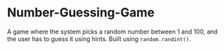 # Number-Guessing-Game
A game where the system picks a random number between 1 and 100, and the user has to guess it using hints. Built using `random.randint()`.
